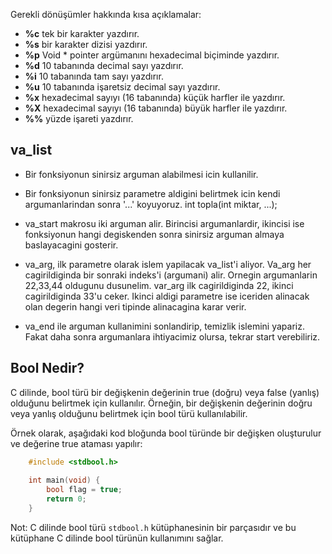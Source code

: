 Gerekli dönüşümler hakkında kısa açıklamalar:
- **%c** tek bir karakter yazdırır.
- **%s** bir karakter dizisi yazdırır.
- **%p** Void * pointer argümanını hexadecimal biçiminde yazdırır. 
- **%d** 10 tabanında decimal sayı yazdırır. 
- **%i** 10 tabanında tam sayı yazdırır.
- **%u** 10 tabanında işaretsiz decimal sayı yazdırır.
- **%x** hexadecimal sayıyı (16 tabanında) küçük harfler ile yazdırır. 
- **%X** hexadecimal sayıyı (16 tabanında) büyük harfler ile yazdırır. 
- **%%** yüzde işareti yazdırır.

## **va_list**

  

-   Bir fonksiyonun sinirsiz arguman alabilmesi icin kullanilir.
    
-   Bir fonksiyonun sinirsiz parametre aldigini belirtmek icin kendi argumanlarindan sonra '...' koyuyoruz. int topla(int miktar, ...);
    
-   va_start makrosu iki arguman alir. Birincisi argumanlardir, ikincisi ise fonksiyonun hangi degiskenden sonra sinirsiz arguman almaya baslayacagini gosterir.
    
-   va_arg, ilk parametre olarak islem yapilacak va_list'i aliyor. Va_arg her cagirildiginda bir sonraki indeks'i (argumani) alir. Ornegin argumanlarin 22,33,44 oldugunu dusunelim. var_arg ilk cagirildiginda 22, ikinci cagirildiginda 33'u ceker. Ikinci aldigi parametre ise iceriden alinacak olan degerin hangi veri tipinde alinacagina karar verir.
    
-   va_end ile arguman kullanimini sonlandirip, temizlik islemini yapariz. Fakat daha sonra argumanlara ihtiyacimiz olursa, tekrar start verebiliriz.
    
## Bool Nedir?

C dilinde, bool türü bir değişkenin değerinin true (doğru) veya false (yanlış) olduğunu belirtmek için kullanılır. Örneğin, bir değişkenin değerinin doğru veya yanlış olduğunu belirtmek için bool türü kullanılabilir.

Örnek olarak, aşağıdaki kod bloğunda bool türünde bir değişken oluşturulur ve değerine true ataması yapılır:

```c
    #include <stdbool.h>
    
    int main(void) {
        bool flag = true;
        return 0;
    }
```

 Not: C dilinde bool türü `stdbool.h` kütüphanesinin bir parçasıdır ve bu kütüphane C dilinde bool türünün kullanımını sağlar.
